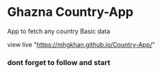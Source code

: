 # Ghazna Country-App
App to fetch any country Basic  data 


view live "https://mhgkhan.github.io/Country-App/"


### dont forget to follow and start 
